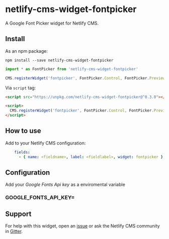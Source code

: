 # netlify-cms-widget-fontpicker

A Google Font Picker widget for Netlify CMS.

## Install

As an npm package:

```shell
npm install --save netlify-cms-widget-fontpicker
```

```js
import * as FontPicker from 'netlify-cms-widget-fontpicker'

CMS.registerWidget('fontpicker', FontPicker.Control, FontPicker.Preview)
```

Via `script` tag:

```html
<script src="https://unpkg.com/netlify-cms-widget-fontpicker@^0.3.0"></script>

<script>
  CMS.registerWidget('fontpicker', FontPicker.Control, FontPicker.Preview)
</script>
```

## How to use

Add to your Netlify CMS configuration:

```yaml
    fields:
      - { name: <fieldname>, label: <fieldlabel>, widget: fontpicker }
```

## Configuration

Add your *Google Fonts Api key* as a enviromental variable

### GOOGLE_FONTS_API_KEY=<YOUR-KEY>

## Support

For help with this widget, open an [issue](https://github.com/sekmet/netlify-cms-widget-fontpicker) or ask the Netlify CMS community in [Gitter](https://gitter.im/netlify/netlifycms).
